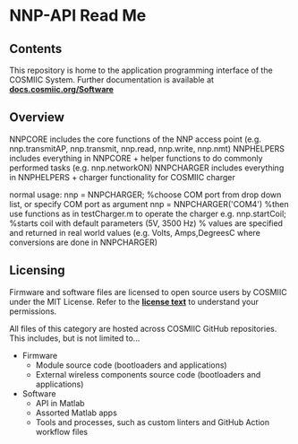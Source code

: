 # NNP-API Read Me

## Contents
This repository is home to the application programming interface of the COSMIIC System.
Further documentation is available at **[docs.cosmiic.org/Software](https://docs.cosmiic.org/Software)**

## Overview

NNPCORE includes the core functions of the NNP access point (e.g. nnp.transmitAP, nnp.transmit, nnp.read, nnp.write, nnp.nmt)
NNPHELPERS includes everything in NNPCORE + helper functions to do commonly performed tasks (e.g. nnp.networkON)
NNPCHARGER includes everything in NNPHELPERS + charger functionality for COSMIIC charger

normal usage:
nnp = NNPCHARGER; %choose COM port from drop down list, or specify COM port as argument nnp = NNPCHARGER('COM4')
%then use functions as in testCharger.m to operate the charger
e.g. 
nnp.startCoil; %starts coil with default parameters (5V, 3500 Hz) 
% values are specified and returned in real world values (e.g. Volts, Amps,DegreesC where conversions are done in NNPCHARGER)

## Licensing
Firmware and software files are licensed to open source users by COSMIIC under the MIT License. Refer to the **[license text](https://mit-license.org/)** to understand your permissions.

All files of this category are hosted across COSMIIC GitHub repositories. This includes, but is not limited to...

- Firmware
    - Module source code (bootloaders and applications)
    - External wireless components source code (bootloaders and applications)
- Software
    - API in Matlab
    - Assorted Matlab apps
    - Tools and processes, such as custom linters and GitHub Action workflow files
